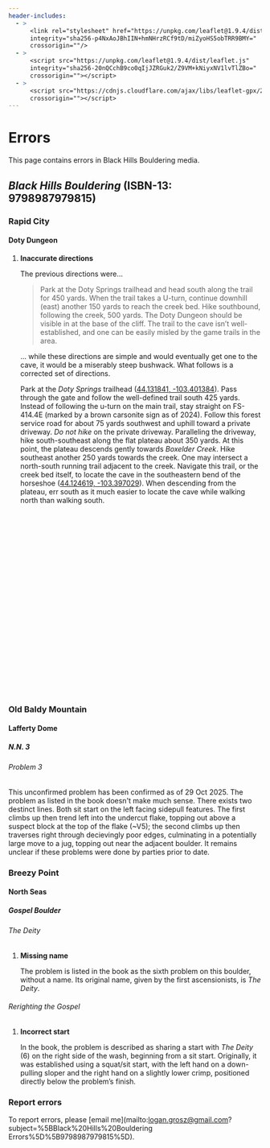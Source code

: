 ```yaml
---
header-includes:
  - >
      <link rel="stylesheet" href="https://unpkg.com/leaflet@1.9.4/dist/leaflet.css"
      integrity="sha256-p4NxAoJBhIIN+hmNHrzRCf9tD/miZyoHS5obTRR9BMY="
      crossorigin=""/>
  - >
      <script src="https://unpkg.com/leaflet@1.9.4/dist/leaflet.js"
      integrity="sha256-20nQCchB9co0qIjJZRGuk2/Z9VM+kNiyxNV1lvTlZBo="
      crossorigin=""></script>
  - > 
      <script src="https://cdnjs.cloudflare.com/ajax/libs/leaflet-gpx/2.1.0/gpx.min.js"
      crossorigin=""></script>
---
```


# Errors

This page contains errors in Black Hills Bouldering media.

## *Black Hills Bouldering* (ISBN-13: 9798987979815)

### Rapid City

#### Doty Dungeon

1. **Inaccurate directions**

   The previous directions were...

   > Park at the Doty Springs trailhead and head south along the trail for 450 yards. When the trail takes a U-turn, continue downhill (east) another 150 yards to reach the creek bed. Hike southbound, following the creek, 500 yards. The Doty Dungeon should be visible in at the base of the cliff. The trail to the cave isn’t well-established, and one can be easily misled by the game trails in the area.

   ... while these directions are simple and would eventually get one to the cave, it would be a miserably steep bushwack. What follows is a corrected set of directions.

   Park at the *Doty Springs* trailhead ([44.131841, -103.401384](https://maps.google.com/maps?t=k&q=loc:44.131841+-103.401384)). Pass through the gate and follow the well-defined trail south 425 yards. Instead of following the u-turn on the main trail, stay straight on FS-414.4E (marked by a brown carsonite sign as of 2024). Follow this forest service road for about 75 yards southwest and uphill toward a private driveway. *Do not hike* on the private driveway. Paralleling the driveway, hike south-southeast along the flat plateau about 350 yards. At this point, the plateau descends gently towards *Boxelder Creek*. Hike southeast another 250 yards towards the creek. One may intersect a north-south running trail adjacent to the creek. Navigate this trail, or the creek bed itself, to locate the cave in the southeastern bend of the horseshoe ([44.124619, -103.397029](https://maps.google.com/maps?t=k&q=loc:44.124619+-103.397029)). When descending from the plateau, err south as it much easier to locate the cave while walking north than walking south.

<div id="map" style="height: 360px;"></div>
<script>
    const map = L.map('map');

    var usgsTopo = L.tileLayer('https://basemap.nationalmap.gov/arcgis/rest/services/USGSTopo/MapServer/tile/{z}/{y}/{x}', {
        attribution: 'Tiles courtesy of the <a href="https://usgs.gov/">U.S. Geological Survey</a>',
        maxNativeZoom: 16,
    });

    var usgsImagery = L.tileLayer('https://basemap.nationalmap.gov/arcgis/rest/services/USGSImageryOnly/MapServer/tile/{z}/{y}/{x}', {
        attribution: 'Tiles courtesy of the <a href="https://usgs.gov/">U.S. Geological Survey</a>',
        maxNativeZoom: 16,
    });

    var tileLayers = {
        "USGS Topo": usgsTopo,
        "USGS Imagery": usgsImagery
    }

    L.control.layers(tileLayers).addTo(map);

    // Default
    usgsTopo.addTo(map);

    // URL to your GPX file or the GPX itself as a XML string.
    const url = '/9798987979815-rapid-city_doty-dungeon_1.json';

    fetch(url)
        .then(response => response.json())
        .then(data => {
            var layer = L.geoJSON(data, {
                onEachFeature: (feature, layer) => {
                    layer.bindPopup(`<p>${feature.properties.name}</p>`);
                }
            }).addTo(map);

            map.fitBounds(layer.getBounds());
        })
    .catch(error => {
            console.error('Error loading GeoJSON data:', error);
        });

    map.on('load', function () {
        var center = map.getCenter();

        L.popup()
            .setLatLng(center)
            .setContent('Click on map features for more information.')
            .openOn(map);
    });
</script>

### Old Baldy Mountain

#### Lafferty Dome

##### N.N. 3

###### Problem 3

This unconfirmed problem has been confirmed as of 29 Oct 2025. The problem as listed in the book doesn't make much sense. There exists two destinct lines. Both sit start on the left facing sidepull features. The first climbs up then trend left into the undercut flake, topping out above a suspect block at the top of the flake (~V5); the second climbs up then traverses right through decievingly poor edges, culminating in a potentially large move to a jug, topping out near the adjacent boulder. It remains unclear if these problems were done by parties prior to date.

### Breezy Point

#### North Seas

##### Gospel Boulder

###### The Deity

1. **Missing name**

   The problem is listed in the book as the sixth problem on this boulder,
   without a name. Its original name, given by the first ascensionists, is _The
   Deity_.

###### Rerighting the Gospel

1. **Incorrect start**

   In the book, the problem is described as sharing a start with _The Deity_
   \(6\) on the right side of the wash, beginning from a sit start. Originally,
   it was established using a squat/sit start, with the left hand on a
   down-pulling sloper and the right hand on a slightly lower crimp, positioned
   directly below the problem’s finish.

### Report errors

To report errors, please [email me](mailto:logan.grosz@gmail.com?subject=%5BBlack%20Hills%20Bouldering Errors%5D%5B9798987979815%5D).
